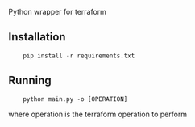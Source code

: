 Python wrapper for terraform

## Installation

```
    pip install -r requirements.txt
```

## Running 

```
    python main.py -o [OPERATION]
```

where operation is the terraform operation to perform